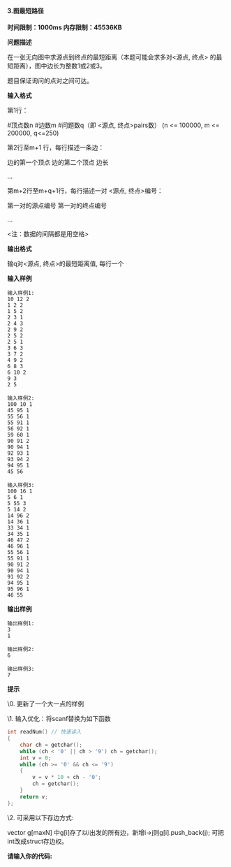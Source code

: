 #### 3.图最短路径

**时间限制：1000ms				内存限制：45536KB**

**问题描述**

在一张无向图中求源点到终点的最短距离（本题可能会求多对<源点, 终点> 的最短距离），图中边长为整数1或2或3。

题目保证询问的点对之间可达。

**输入格式**

第1行：

\#顶点数n #边数m  #问题数q（即 <源点, 终点>pairs数）  (n <= 100000, m <= 200000, q<=250)

第2行至m+1 行，每行描述一条边：

边的第一个顶点  边的第二个顶点  边长

...

第m+2行至m+q+1行，每行描述一对 <源点, 终点>编号：

第一对的源点编号  第一对的终点编号

...

<注：数据的间隔都是用空格> 

**输出格式**

输q对<源点, 终点>的最短距离值, 每行一个

**输入样例**

```
输入样例1:
10 12 2
1 2 2
1 5 2
2 3 1
2 4 3
2 9 2
2 5 2
2 5 1
3 6 3
3 7 2
4 9 2
6 8 3
6 10 2
9 3
2 5

输入样例2:
100 10 1
45 95 1
55 56 1
55 91 1
56 92 1
59 60 1
90 91 2
90 94 1
92 93 1
93 94 2
94 95 1
45 56

输入样例3:
100 16 1
5 6 1
5 55 3
5 14 2
14 96 2
14 36 1
33 34 1
34 35 1
46 47 2
46 96 1
55 56 1
55 91 1
90 91 2
90 94 1
91 92 2
94 95 1
95 96 1
46 55
```

**输出样例**

```
输出样例1:
3
1

输出样例2:
6

输出样例3:
7
```

**提示**

\0. 更新了一个大一点的样例

\1. 输入优化：将scanf替换为如下函数

```c++
int readNum() // 快速读入
{
    char ch = getchar();
    while (ch < '0' || ch > '9') ch = getchar();
    int v = 0;
    while (ch >= '0' && ch <= '9')
    {
        v = v * 10 + ch - '0';
        ch = getchar();
    }
    return v;
};
```

\2. 可采用以下存边方式:

 vector<int> g[maxN] 中g[i]存了以i出发的所有边，新增i->j则g[i].push_back(j); 可把int改成struct存边权。

**请输入你的代码:**
